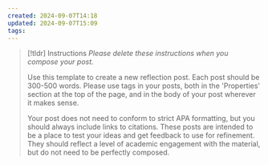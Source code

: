 ```yaml
---
created: 2024-09-07T14:18
updated: 2024-09-07T15:09
tags: 
---
```

> [!tldr] Instructions
> *Please delete these instructions when you compose your post.*
> 
> Use this template to create a new reflection post. Each post should be 300-500 words. Please use tags in your posts, both in the 'Properties' section at the top of the page, and in the body of your post wherever it makes sense.
>
> Your post does not need to conform to strict APA formatting, but you should always include links to citations. These posts are intended to be a place to test your ideas and get feedback to use for refinement. They should reflect a level of academic engagement with the material, but do not need to be perfectly composed.
